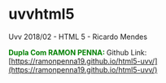 # uvvhtml5
Uvv 2018/02 - HTML 5 - Ricardo Mendes



<font color="green" style='font-weight:bold;'> Dupla Com RAMON PENNA: </font>  Github Link: [https://ramonpenna19.github.io/html5-uvv/](https://ramonpenna19.github.io/html5-uvv/) 
